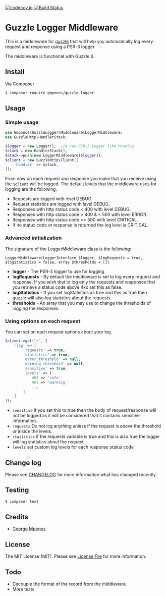 [![codecov.io](https://codecov.io/github/gmponos/Guzzle-logger/coverage.svg?branch=master)](https://codecov.io/github/gmponos/Guzzle-logger?branch=master)
[![Build Status](https://travis-ci.org/gmponos/Guzzle-logger.svg?branch=master)](https://travis-ci.org/gmponos/Guzzle-logger)

# Guzzle Logger Middleware

This is a middleware for [guzzle](https://github.com/guzzle/guzzle) that will help yoy automatically log every request 
and response using a PSR-3 logger.

The middleware is functional with Guzzle 6.

## Install

Via Composer

``` bash
$ composer require gmponos/guzzle_logger
```

## Usage

### Simple usage

``` php
use Gmponos\GuzzleLogger\Middleware\LoggerMiddleware;
use GuzzleHttp\HandlerStack;

$logger = new Logger();  //A new PSR-3 Logger like Monolog
$stack = new HandlerStack();
$stack->push(new LoggerMiddleware($logger));
$client = new GuzzleHttp\Client([
    'handler' => $stack,
]);
```

From now on each request and response you make that you receive using the ``$client`` will be logged.
The default levels that the middleware uses for logging are the following.

- Requests are logged with level DEBUG.
- Request statistics are logged with level DEBUG.
- Responses with http status code < 400 with level DEBUG.
- Responses with http status code > 400 & < 500 with level ERROR.
- Responses with http status code >= 500 with level CRITICAL.
- If no status code or response is returned the log level is CRITICAL.

### Advanced initialization

The signature of the LoggerMiddleware class is the following:

``LoggerMiddleware(LoggerInterface $logger, $logRequests = true, $logStatistics = false, array $thresholds = [])``

- **logger** - The PSR-3 logger to use for logging.
- **logRequests** - By default the middleware is set to log every request and response. If you wish that to log only the requests and responses that you retrieve a status code above 4xx set this as false.
- **logStatistics** - If you set logStatistics as true and this as true then guzzle will also log statistics about the requests.
- **thresholds** - An array that you may use to change the thresholds of logging the responses. 

### Using options on each request

You can set on each request options about your log.

```php
$client->get("/", [
    'log' => [
        'requests' => true,
        'statistics' => true,
        'error_threshold' => null,
        'warning_threshold' => null,
        'sensitive' => true,
        'levels' => [
            400 => 'info'
            401 => 'warning'
            ...
        ]
    ]
]);
```

- ``sensitive`` if you set this to true then the body of request/response will not be logged as it will be considered that it contains sensitive information.
- ``requests`` Do not log anything unless if the request is above the threshold or inside the levels.
- ``statistics`` if the requests variable is true and this is also true the logger will log statistics about the request
- ``levels`` set custom log levels for each response status code

## Change log

Please see [CHANGELOG](CHANGELOG.md) for more information what has changed recently.

## Testing

``` bash
$ composer test
```

## Credits

- [George Mponos](gmponos@gmail.com)

## License

The MIT License (MIT). Please see [License File](LICENSE.md) for more information.

## Todo
 - Decouple the format of the record from the middleware.
 - More tests
